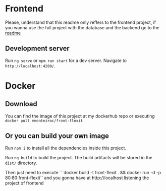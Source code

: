 # Frontend

Please, understand that this readme only reffers to the frontend project, if you wanna use the full project with the database and the backend
go to the [readme](https://github.com/mmonteiroc/Flexit-technical-test/blob/master/README.md)


## Development server

Run `ng serve` or `npm run start` for a dev server. Navigate to `http://localhost:4200/`. 


# Docker
## Download
You can find the image of this project at my dockerhub repo or executing ``docker pull mmonteiroc/front-flexit``
## Or you can build your own image
Run ``npm i`` to install all the dependencies inside this project.

Run `ng build` to build the project. The build artifacts will be stored in the `dist/` directory. 

Then just need to execute ```docker build -t front-flexit .  &&  docker run -d -p 80:80 front-flexit`` and you gonna have at http://localhost listening the project of frontend

